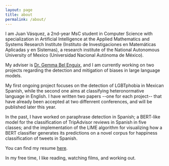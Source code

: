 ```yaml
---
layout: page
title: about
permalink: /about/
---
```


I am Juan Vásquez, a 2nd-year MsC student in Computer Science with specialization in Artificial Intelligence at the Applied Mathematics and Systems Research Institute (Instituto de Investigaciones en Matemáticas Aplicadas y en Sistemas), a research institute of the National Autonomous University of Mexico (Universidad Nacional Autónoma de México).

My adviser is [Dr. Gemma Bel Enguix](https://scholar.google.com/citations?hl=en&user=RXWYz10AAAAJ), and I am currently working on two projects regarding the detection and mitigation of biases in large language models. 

My first ongoing project focuses on the detection of LGBTphobia in Mexican Spanish, while the second one aims at classifying heteronormative language in English. I have written two papers --one for each project-- that have already been accepted at two diffenrent conferences, and will be published later this year.

In the past, I have worked on paraphrase detection in Spanish; a BERT-like model for the classification of TripAdvisor reviews in Spanish in five classes; and the implementation of the LIME algorithm for visualizing how a BERT classifier generates its predictions on a novel corpus for happiness classification of tweets in Spanish.

You can find my resume [here](https://drive.google.com/file/d/1kfwbttPgZ-rRHCYFGOMUpYo5Je0VN47v/view?usp=sharing).

In my free time, I like reading, watching films, and working out.
